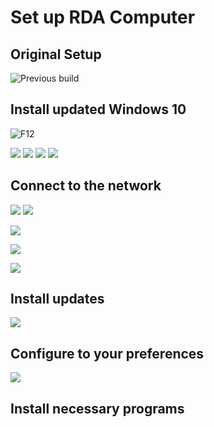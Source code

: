 # Set up RDA Computer

## Original Setup

![Previous build](./img/computerSetup/1.jpg)

## Install updated Windows 10

![F12](./img/computerSetup/2.jpg)

![](./img/computerSetup/3.jpg)
![](./img/computerSetup/4.jpg)
![](./img/computerSetup/5.jpg)
![](./img/computerSetup/6.jpg)

## Connect to the network

![](./img/computerSetup/network/1.png)
![](./img/computerSetup/network/2.png)

![](./img/computerSetup/network/3.png)

![](./img/computerSetup/network/4.png)

![](./img/computerSetup/network/5.png)

## Install updates

![](./img/computerSetup/8.png)

## Configure to your preferences

![](./img/computerSetup/7.png)


## Install necessary programs



